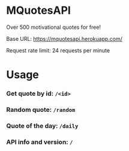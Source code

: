 # MQuotesAPI

Over 500 motivational quotes for free!

Base URL: https://mquotesapi.herokuapp.com/

Request rate limit: 24 requests per minute

# Usage

### Get quote by id: `/<id>`

### Random quote: `/random`

### Quote of the day: `/daily`

### API info and version: `/`